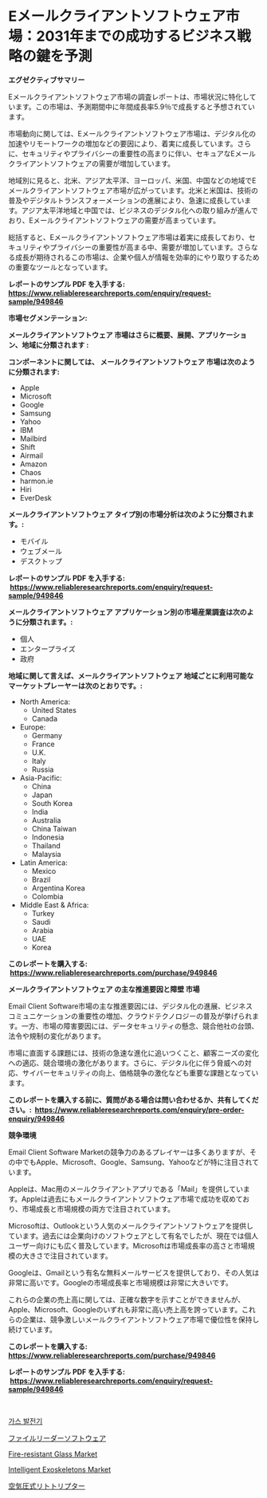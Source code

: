 <p><h1>Eメールクライアントソフトウェア市場：2031年までの成功するビジネス戦略の鍵を予測</h1></p><p><strong>エグゼクティブサマリー</strong></p>
<p><p>Eメールクライアントソフトウェア市場の調査レポートは、市場状況に特化しています。この市場は、予測期間中に年間成長率5.9％で成長すると予想されています。</p><p>市場動向に関しては、Eメールクライアントソフトウェア市場は、デジタル化の加速やリモートワークの増加などの要因により、着実に成長しています。さらに、セキュリティやプライバシーの重要性の高まりに伴い、セキュアなEメールクライアントソフトウェアの需要が増加しています。</p><p>地域別に見ると、北米、アジア太平洋、ヨーロッパ、米国、中国などの地域でEメールクライアントソフトウェア市場が広がっています。北米と米国は、技術の普及やデジタルトランスフォーメーションの進展により、急速に成長しています。アジア太平洋地域と中国では、ビジネスのデジタル化への取り組みが進んでおり、Eメールクライアントソフトウェアの需要が高まっています。</p><p>総括すると、Eメールクライアントソフトウェア市場は着実に成長しており、セキュリティやプライバシーの重要性が高まる中、需要が増加しています。さらなる成長が期待されるこの市場は、企業や個人が情報を効率的にやり取りするための重要なツールとなっています。</p></p>
<p><strong>レポートのサンプル PDF を入手する: <a href="https://www.reliableresearchreports.com/enquiry/request-sample/949846">https://www.reliableresearchreports.com/enquiry/request-sample/949846</a></strong></p>
<p><strong>市場セグメンテーション:</strong></p>
<p><strong> メールクライアントソフトウェア 市場はさらに概要、展開、アプリケーション、地域に分類されます :</strong></p>
<p><strong>コンポーネントに関しては、 メールクライアントソフトウェア 市場は次のように分類されます: &nbsp;</strong></p>
<p><ul><li>Apple</li><li>Microsoft</li><li>Google</li><li>Samsung</li><li>Yahoo</li><li>IBM</li><li>Mailbird</li><li>Shift</li><li>Airmail</li><li>Amazon</li><li>Chaos</li><li>harmon.ie</li><li>Hiri</li><li>EverDesk</li></ul></p>
<p><strong> メールクライアントソフトウェア タイプ別の市場分析は次のように分類されます。:</strong></p>
<p><ul><li>モバイル</li><li>ウェブメール</li><li>デスクトップ</li></ul></p>
<p><strong>レポートのサンプル PDF を入手する: &nbsp;<a href="https://www.reliableresearchreports.com/enquiry/request-sample/949846">https://www.reliableresearchreports.com/enquiry/request-sample/949846</a></strong></p>
<p><strong> メールクライアントソフトウェア アプリケーション別の市場産業調査は次のように分類されます。:</strong></p>
<p><ul><li>個人</li><li>エンタープライズ</li><li>政府</li></ul></p>
<p><strong>地域に関して言えば、メールクライアントソフトウェア 地域ごとに利用可能なマーケットプレーヤーは次のとおりです。:</strong></p>
<p><ul>
    <li>
        North America:
        <ul>
            <li>United States</li>
            <li>Canada</li>
        </ul>
    </li>
    <li>
        Europe:
        <ul>
            <li>Germany</li>
            <li>France</li>
            <li>U.K.</li>
            <li>Italy</li>
            <li>Russia</li>
        </ul>
    </li>
    <li>
        Asia-Pacific:
        <ul>
            <li>China</li>
            <li>Japan</li>
            <li>South Korea</li>
            <li>India</li>
            <li>Australia</li>
            <li>China Taiwan</li>
            <li>Indonesia</li>
            <li>Thailand</li>
            <li>Malaysia</li>
        </ul>
    </li>
    <li>
        Latin America:
        <ul>
            <li>Mexico</li>
            <li>Brazil</li>
            <li>Argentina Korea</li>
            <li>Colombia</li>
        </ul>
    </li>
    <li>
        Middle East & Africa:
        <ul>
            <li>Turkey</li>
            <li>Saudi</li>
            <li>Arabia</li>
            <li>UAE</li>
            <li>Korea</li>
        </ul>
    </li>
    </ul></p>
<p><strong>このレポートを購入する: &nbsp;<a href="https://www.reliableresearchreports.com/purchase/949846">https://www.reliableresearchreports.com/purchase/949846</a></strong></p>
<p><strong>メールクライアントソフトウェア の主な推進要因と障壁 市場</strong></p>
<p><p>Email Client Software市場の主な推進要因には、デジタル化の進展、ビジネスコミュニケーションの重要性の増加、クラウドテクノロジーの普及が挙げられます。一方、市場の障害要因には、データセキュリティの懸念、競合他社の台頭、法令や規制の変化があります。</p><p>市場に直面する課題には、技術の急速な進化に追いつくこと、顧客ニーズの変化への適応、競合環境の激化があります。さらに、デジタル化に伴う脅威への対応、サイバーセキュリティの向上、価格競争の激化なども重要な課題となっています。</p></p>
<p><strong>このレポートを購入する前に、質問がある場合は問い合わせるか、共有してください。:&nbsp; <a href="https://www.reliableresearchreports.com/enquiry/pre-order-enquiry/949846">https://www.reliableresearchreports.com/enquiry/pre-order-enquiry/949846</a></strong></p>
<p><strong>競争環境</strong></p>
<p><p>Email Client Software Marketの競争力のあるプレイヤーは多くありますが、その中でもApple、Microsoft、Google、Samsung、Yahooなどが特に注目されています。</p><p>Appleは、Mac用のメールクライアントアプリである「Mail」を提供しています。Appleは過去にもメールクライアントソフトウェア市場で成功を収めており、市場成長と市場規模の両方で注目されています。</p><p>Microsoftは、Outlookという人気のメールクライアントソフトウェアを提供しています。過去には企業向けのソフトウェアとして有名でしたが、現在では個人ユーザー向けにも広く普及しています。Microsoftは市場成長率の高さと市場規模の大きさで注目されています。</p><p>Googleは、Gmailという有名な無料メールサービスを提供しており、その人気は非常に高いです。Googleの市場成長率と市場規模は非常に大きいです。</p><p>これらの企業の売上高に関しては、正確な数字を示すことができませんが、Apple、Microsoft、Googleのいずれも非常に高い売上高を誇っています。これらの企業は、競争激しいメールクライアントソフトウェア市場で優位性を保持し続けています。</p></p>
<p><strong>このレポートを購入する: &nbsp; <a href="https://www.reliableresearchreports.com/purchase/949846">https://www.reliableresearchreports.com/purchase/949846</a></strong></p>
<p><strong>レポートのサンプル PDF を入手する: &nbsp;<a href="https://www.reliableresearchreports.com/enquiry/request-sample/949846">https://www.reliableresearchreports.com/enquiry/request-sample/949846</a></strong><strong></strong></p>
<p>&nbsp;</p>
<p><p><a href="https://github.com/vs10l4sfg5c/Market-Research-Report-List-1/blob/main/12802518612.md">가스 발전기</a></p><p><a href="https://github.com/cnnriuez22368/Market-Research-Report-List-1/blob/main/41325219399.md">ファイルリーダーソフトウェア</a></p><p><a href="https://www.linkedin.com/pulse/fire-resistant-glass-market-insights-players-forecast-till-2031-omvic?trackingId=GNvrg9tvVaV6xlZ2vu%2BYLg%3D%3D">Fire-resistant Glass Market</a></p><p><a href="https://www.linkedin.com/pulse/intelligent-exoskeletons-market-provides-comprehensive-analysis-tw1ic?trackingId=gFx0FFvUlAfKh27q3b8tjw%3D%3D">Intelligent Exoskeletons Market</a></p><p><a href="https://medium.com/@camron674/%E3%83%8B%E3%83%A5%E3%83%BC%E3%83%9E%E3%83%81%E3%83%83%E3%82%AF%E3%83%AA%E3%83%88%E3%83%88%E3%83%AA%E3%83%97%E3%82%BF%E3%83%BC%E5%B8%82%E5%A0%B4%E3%81%AF-%E5%B8%82%E5%A0%B4%E3%82%B7%E3%82%A7%E3%82%A2-%E3%82%B5%E3%82%A4%E3%82%BA-%E3%81%8A%E3%82%88%E3%81%B32031%E5%B9%B4%E3%81%BE%E3%81%A7%E3%81%AE%E4%BA%88%E6%B8%AC%E3%81%AB%E7%84%A6%E7%82%B9%E3%82%92%E5%BD%93%E3%81%A6%E3%81%A6%E3%81%84%E3%81%BE%E3%81%99-a51992df9d35">空気圧式リトトリプター</a></p></p>